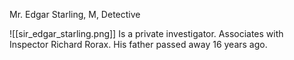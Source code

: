 Mr. Edgar Starling, M, Detective 

![[sir_edgar_starling.png]] 
Is a private investigator. Associates with Inspector Richard Rorax. His father passed away 16 years ago.